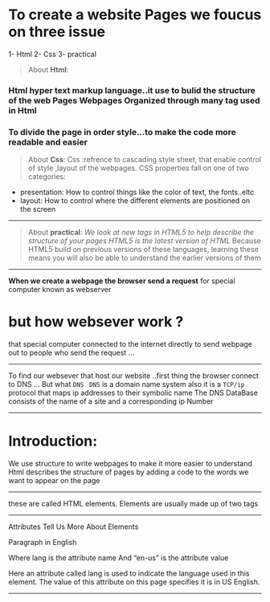 # To create a website Pages we foucus on three issue
1- Html 
2- Css
3- practical

>About **Html**:
### Html hyper text markup language..it use to bulid the structure of the web Pages Webpages Organized through many tag used in Html
### To divide the page in order style…to make the code more readable and easier 


>About **Css**:
Css :refrence to cascading style sheet, that enable control of style ,layout of the webpages.
CSS properties fall on one of two categories:
- presentation: How to control things like the color of text, the fonts..eltc
- layout: How to control where the different elements are positioned on the screen
__________________________
>About **practical**:
*We look at new tags in HTML5 to help describe the structure of your pages*
*HTML5 is the latest version of HTML*
Because HTML5 build on previous versions of these languages, learning 
these means you will also be able to understand the earlier versions of them
_______________________
**When we create a webpage the browser send a request**
for special computer  known as webserver 
# but how websever work ?
that special computer connected to the internet directly to send 
webpage out  to people who send the request …
________________________
To find our websever that host our website ..first thing the browser connect to DNS …
But what `DNS `
`DNS` is  a domain name system also it is a `TCP/ip` protocol that maps ip addresses to their symbolic name
The DNS DataBase consists of the name of a site and a corresponding ip Number

_______________________
# Introduction:
We use structure to write webpages to make it more easier to understand
Html describes the structure of pages by adding a code to the words we
 want to appear on the page 
_______________________
<html>
<body>
 </body>
</html>

these are called HTML elements. Elements are usually made up of two tags

__________________________________________
Attributes Tell Us More About Elements
<p lang="en-us">Paragraph in English</p>
Where lang is the attribute name
And “en-us” is the attribute value

Here an attribute called lang is used to indicate the language used in this element. The value of this attribute on this page specifies it is in US English.
_____________________________________
<title >tag : Anything written between the
<title> tags will appear in the
title bar (or tabs) at the top of
the browser window
____________________________
X Attributes require a name and a value.
___________________________

Ch8 Extra markup:

The different versions of HTML and how to indicate which
version you are using
each new version designed to be an improvement  on the last version (with new element and attribute)
but not all the user can view all of the latest features and markup ..becuase not all the user have installed the latest browser 
Example of a new version 
HTML4 
All the element were available in Html5 was in Html vesrsion..
But there are some tags that are not recommended to use them any  more ex.(<center>element for centering content on the page ,<font> :for controlling the appearance of text)
Html 1.0(released 2000)
Aslo called XTHML
New version that follow some strict rules about writing markup,for example:
1-every element need to close tap 
2-attribute name in lower case
3-all attribute required avalue ,and all value placed in double quotes
Eltc….
One of the key benefits of this
change was that XHTML works
seamlessly with other programs
that are written to create and
process XML documents.
______________________
In order to help web page
authors move to this new syntax,
two main flavors of XHTML 1.0
were created:
● Strict XHTML 1.0, where
authors had to follow the rules
to the letter
● Transitional XHTML 1.0,
where authors could still use
presentational elements (such
as <center> and <font>).
____________________
HTML5 
In html5 intrduce some element do not need to close tag also this version interduce new eelement and attribute
Even the HTML5 was not completed but 
The major browser started implemented many of new features 
Because there have been several versions of HTML
, each web page should begin with a DOCTYPE declaration to tell
 a browser which version of HTML the page is using
________________________
We use  <!DOCTYPE html> to Html5 version
_______________________________
Comment in Html <!-- -->
The comment is not visible for the user only for the coder …
comments will make
 it much easier to understand.the code
___________________

ID Attribute: every element can carry the id attribute
This id used to uniquely identify the element from other elements on the page a;so it allows you to style the element differently than any other instance ..Ex:
<p id="pullquote">I love coding </p>
_____________________________
Class Attribute: every element can carry the class attribute
Class attribute in any element can can share the same value
__________________________
Hint:using these attribure does not effect the presentation of an element ..it only change their appearance and style 
______________________
Block element:
Some elements will always appear to start on a new line in the browser window. These are known as block leve elements.
Example of block element :
<h1>, <p>, <ul>, and <li>.
______________________

Inline Elements:
Some elements will always appear to continue on the same line as their neighbouring elements. These are known as inline elements.
Examples of inline elements are
<a>, <b>, <em>, and <img>.
_________________________
# Grouping Text & Elements In a Block:
<div>
The <div> element allows you to
group a set of elements together
in one block-level box.
__________________________
# Grouping Text & Elements Inline
<span>
The <span> element acts like an inline equivalent of the <div>
element. It is used to either:
1. Contain a section of text where there is no other suitable element to differentiate it from its surrounding text
2. Contain a number of inline elements
The most common reason why people use elements is so that they can control the appearance of the content of these elements using CSS.


_____________________
# iframes:
<iframe
width="450"
height="350"
src="http://maps.google.co.uk/maps?q=moma+new+york
&amp;output=embed">
</iframe>
An iframe is like a little window that has been cut into your page — and in that window you can see another page. The term iframe is an abbreviation of inline frame.
One common use of iframes (that you may have seen on various websites) is to embed a Google Map into a page

______________________
<meta>:
The element lives inside the element and contains information about that web page, It is not visible to users.
Meta is a self closing tags
Meta telling search engines
about your page

____________________
# Escape Characters:
angled brackets <>
e, if you want these characters to appear on your page..
. For example,
to write a left angled bracket,
you can use either &lt; or
&#60;. For an ampersand, you
can use either &amp; or &#38; 
![...](reading-notes/img/12345.png)

______________________
# CH 17 : HTML5 Layout
We can control the page layout
By div element, so we used class or id attributes
to indicate the role of the <div> element in the structure of the page.
In HTML5 many of the <div> element have been replaced by new layout..
For example, the header sits
inside a new <header> element,
the navigation in a <nav>
element, and the articles are in
individual <article> elements

______________________
The <aside> element has two
purposes, depending on whetherit is inside an <article>
element or not.

When the <aside> element
is used inside an <article>
element, it should contain
information that is related to the
article..
but When the <aside> element is
used outside of an <article> element, it acts as a container for content that is related to
the entire page…
For example,
it might contain links to other
sections of the site, a list of
recent posts, a search box, or
recent tweets by the author
_____________________________
<section> element
groups related items together,
it may contain several distinct
<article> elements that have a
common theme or purpose.
______________________
if you have a
page with a long article, the
<section> element can be
used to split the article up into
separate sections.
______________________________
The <section> element should
not be used as a wrapper for
the entire page (unless the
page only contains one distinct
piece of content(
ف If you want a
containing element for the entire
page, that job is still best left to the <div> element.
__________ ________________
Heading Groups: <hgroup>
The purpose of the <hgroup>
element is to group together a
set of one or more <h1> through
<h6> elements so that they are
treated as one single heading
_________________________
Figures:
<figure> <figcaption>
  

<figure>
<img src="images/bok-choi.jpg" alt="Bok Choi" />
<figcaption>Bok Choi</figcaption>
</figure>
_________________________-
Used to contain any content that is
referenced from the main flow of
an article (not just images).
Examples of usage include:
● Images
● Videos
● Graphs
● Diagrams
● Code samples
● Text that supports the main
___________________________
The <figure> element should
also contain a <figcaption>
element which provides a text
decription for the content of
the <figure> element
__________________________
# Ch18:
Every website should be designed for the
target audience:
Target Audience: individuals
● What is the age range of your target audience?
● Will your site appeal to more women or men? What is the mix?
● Which country do your visitors live in?
● Do they live in urban or rural areas?
● What is the average income of visitors?
● What level of education do they have?
● What is their marital or family status?
● What is their occupation?
● How many hours do they work per week?
● How often do they use the web?
● What kind of device do they use to access the web?

____________________________
# Java script:
What mean of script 
A script is a series of instructions that a computer can follow to achieve a goal.
A browser can use diffrenet 


